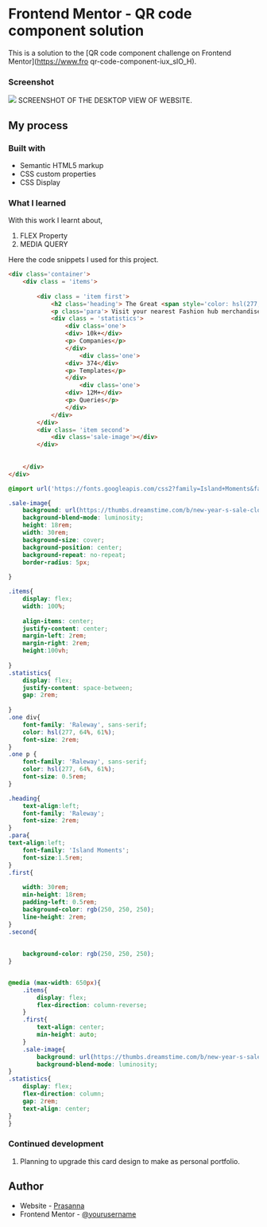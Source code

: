 # Frontend Mentor - QR code component solution

This is a solution to the [QR code component challenge on Frontend Mentor](https://www.fro
qr-code-component-iux_sIO_H). 


### Screenshot

![](./images/screenshot.jpg)
SCREENSHOT OF THE DESKTOP VIEW OF WEBSITE.

## My process

### Built with

- Semantic HTML5 markup
- CSS custom properties
- CSS Display

### What I learned

With this work I learnt about,
  1. FLEX Property
  2. MEDIA QUERY

  Here the code snippets I used for this project.

```html
<div class='container'>
    <div class = 'items'>
        
        <div class = 'item first'>
            <h2 class='heading'> The Great <span style='color: hsl(277,64%,61%);'>Indian Sale </span> is on Now!! </h2>
            <p class='para'> Visit your nearest Fashion hub merchandise and own your designs. </p>
            <div class = 'statistics'>
                <div class='one'>
                <div> 10k+</div>
                <p> Companies</p>
                </div>
                    <div class='one'>
                <div> 374</div>
                <p> Templates</p>
                </div>
                    <div class='one'>
                <div> 12M+</div>
                <p> Queries</p>
                </div>
            </div>
        </div>
        <div class= 'item second'>
            <div class='sale-image'></div>
        </div>
        
        
    </div>
</div>
```
```css
@import url('https://fonts.googleapis.com/css2?family=Island+Moments&family=Raleway:ital,wght@0,100;1,200&family=Rubik+Bubbles&display=swap');

.sale-image{
	background: url(https://thumbs.dreamstime.com/b/new-year-s-sale-clothing-store-discounts-new-year-s-sale-clothing-store-discounts-103607006.jpg), hsl(277, 64%, 61%);
	background-blend-mode: luminosity;
	height: 18rem;
	width: 30rem;
	background-size: cover;
	background-position: center;
	background-repeat: no-repeat;
	border-radius: 5px;
    
}

.items{
    display: flex;
    width: 100%;
    
    align-items: center;
    justify-content: center;
    margin-left: 2rem;
    margin-right: 2rem;
    height:100vh;
    
}
.statistics{
    display: flex;
    justify-content: space-between;
    gap: 2rem;
    
}
.one div{
	font-family: 'Raleway', sans-serif;
	color: hsl(277, 64%, 61%);
	font-size: 2rem;
}
.one p {
	font-family: 'Raleway', sans-serif;
	color: hsl(277, 64%, 61%);
	font-size: 0.5rem;
}

.heading{
	text-align:left;
	font-family: 'Raleway';
	font-size: 2rem;
}
.para{ 
text-align:left;
	font-family: 'Island Moments';
    font-size:1.5rem;
}
.first{
   
    width: 30rem;
    min-height: 18rem;
    padding-left: 0.5rem;
    background-color: rgb(250, 250, 250);
    line-height: 2rem;
}
.second{
   
   
    background-color: rgb(250, 250, 250);
}


@media (max-width: 650px){
    .items{
        display: flex;
        flex-direction: column-reverse;
    }
    .first{
        text-align: center;
        min-height: auto;
    }
    .sale-image{
        background: url(https://thumbs.dreamstime.com/b/new-year-s-sale-clothing-store-discounts-new-year-s-sale-clothing-store-discounts-103607006.jpg), orchid;
        background-blend-mode: luminosity;
}
.statistics{
    display: flex;
    flex-direction: column;
    gap: 2rem;
    text-align: center;
}
}

```
### Continued development

1. Planning to upgrade this card design to make as personal portfolio.

## Author

- Website - [Prasanna](https://www.linkedin.com/in/prasanna-rajendran)
- Frontend Mentor - [@yourusername](https://www.frontendmentor.io/profile/Prasanna-collab)